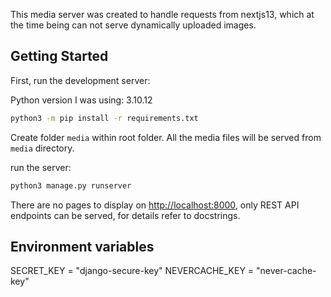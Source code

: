 This media server was created to handle requests from nextjs13, which at the time being can not serve dynamically uploaded images.

## Getting Started

First, run the development server:

Python version I was using: 3.10.12

```bash
python3 -m pip install -r requirements.txt
```

Create folder `media` within root folder. All the media files will be served from `media` directory.

run the server:

```bash
python3 manage.py runserver
```

There are no pages to display on [http://localhost:8000](http://localhost:8000), only REST API endpoints can be served, for details refer to docstrings.

## Environment variables

SECRET_KEY = "django-secure-key"
NEVERCACHE_KEY = "never-cache-key"
